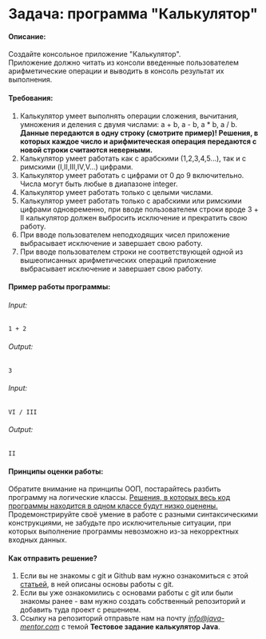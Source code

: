# Задача: программа "Калькулятор"

#### Описание:
Создайте консольное приложение "Калькулятор".  
Приложение должно читать из консоли введенные пользователем арифметические операции и выводить в консоль результат их выполнения.  

#### Требования:

1. Калькулятор умеет выполнять операции сложения, вычитания, умножения и деления с двумя числами:
a + b, a - b, a * b, a / b.  <b> Данные передаются в одну строку (смотрите пример)! Решения, в которых каждое число и арифмитеческая операция передаются с новой строки считаются неверными. </b>
2. Калькулятор умеет работать как с арабскими (1,2,3,4,5...), так и с римскими (I,II,III,IV,V...) цифрами.
3. Калькулятор умеет работать с цифрами от 0 до 9 включительно. Числа могут быть любые в диапазоне integer.  
4. Калькулятор умеет работать только с целыми числами.   
5. Калькулятор умеет работать только с арабскими или римскими  цифрами одновременно, при вводе пользователем строки вроде 3 + II калькулятор должен выбросить исключение и прекратить свою работу.   
6. При вводе пользователем неподходящих чисел приложение выбрасывает исключение и завершает свою работу.  
7. При вводе пользователем строки не соответствующей одной из вышеописанных арифметических операций приложение выбрасывает исключение и завершает свою работу.

#### Пример работы программы:
###### Input:
`1 + 2`  
###### Output:
`3`
###### Input:
`VI / III`  
###### Output:
`II`
 
#### Принципы оценки работы:
Обратите внимание на принципы ООП, постарайтесь разбить программу на логические классы. <ins> Решения, в которых весь код программы находится в одном классе будут низко оценены.</ins> Продемонстрируйте своё умение в работе с разными синтаксическими конструкциями, не забудьте про исключительные ситуации, при которых выполнение программы невозможно из-за некорректных входных данных. 
 
#### Как отправить решение?
1. Если вы не знакомы с git и Github вам нужно ознакомиться с этой [статьей](http://maxsite.org/page/how-to-put-your-project-on-github-com), в ней описаны основы работы с git. 
2. Если вы уже ознакомились с основами работы с git или были  знакомы ранее - вам нужно создать собственный репозиторий и добавить туда проект с решением.
3. Ссылку на репозиторий отправьте нам на почту *info@java-mentor.com* с темой **Тестовое задание калькулятор Java**.  




